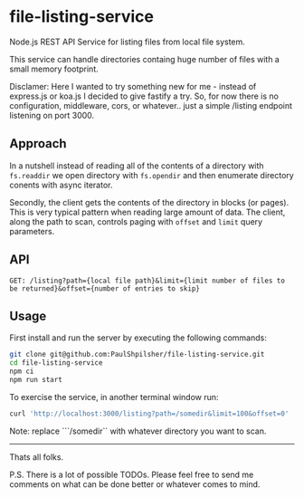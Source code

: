 # file-listing-service

Node.js REST API Service for listing files from local file system.

This service can handle directories containg huge number of files with a small memory footprint.

Disclamer: Here I wanted to try something new for me - instead of express.js or koa.js I decided to give fastify a try.  So, for now there is no configuration, middleware, cors, or whatever.. just a simple /listing endpoint listening on port 3000.

## Approach

In a nutshell instead of reading all of the contents of a directory with ```fs.readdir``` we open directory with ```fs.opendir``` and then enumerate directory conents with async iterator.

Secondly, the client gets the contents of the directory in blocks (or pages).  This is very typical pattern when reading large amount of data.  The client, along the path to scan, controls paging with ```offset``` and ```limit``` query parameters.  


## API 

```
GET: /listing?path={local file path}&limit={limit number of files to be returned}&offset={number of entries to skip}
```


## Usage

First install and run the server by executing the following commands: 

```sh
git clone git@github.com:PaulShpilsher/file-listing-service.git
cd file-listing-service
npm ci
npm run start
```

To exercise the service, in another terminal window run:

```sh
curl 'http://localhost:3000/listing?path=/somedir&limit=100&offset=0'
```
Note: replace ```/somedir`` with whatever directory you want to scan.


----------------------------------------------------------------

Thats all folks.


P.S. There is a lot of possible TODOs.  Please feel free to send me comments on what can be done better or whatever comes to mind.

